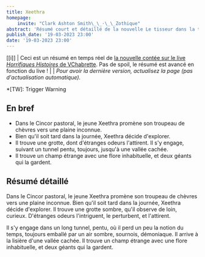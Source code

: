 ```yaml
---
title: Xeethra
homepage:
    invite: "Clark Ashton Smith\_\_·\_\_Zothique"
abstract: 'Résumé court et détaillé de la nouvelle Le tisseur dans la tombe, publiée par Clark Ashton Smith dans la collection Zothique !'
publish_date: '19-03-2023 23:00'
date: '19-03-2023 23:00'
---
```


[[i]]
| Ceci est un résumé en temps réel de [la nouvelle contée sur le live _Horrifiques Histoires_ de VChabrette](https://www.twitch.tv/vchabrette). Pas de spoil, le résumé est avancé en fonction du live !
|
| _Pour avoir la dernière version, actualisez la page (pas d'actualisation automatique)._

*[TW]: Trigger Warning

## En bref

- Dans le Cincor pastoral, le jeune Xeethra promène son troupeau de chèvres vers une plaine inconnue.
- Bien qu'il soit tard dans la journée, Xeethra décide d'explorer.
- Il trouve une grotte, dont d'étranges odeurs l'attirent. Il s'y engage, suivant un tunnel pentu, toujours, jusqu'à une vallée cachée.
- Il trouve un champ étrange avec une flore inhabituelle, et deux géants qui la gardent.

## Résumé détaillé

Dans le Cincor pastoral, le jeune Xeethra promène son troupeau de chèvres vers une plaine inconnue. Bien qu'il soit tard dans la journée, Xeethra décide d'explorer. Il trouve une grotte sombre, qu'il observe de loin, curieux. D'étranges odeurs l'intriguent, le perturbent, et l'attirent.

Il s'y engage dans un long tunnel, pentu, où il perd un peu la notion du temps, toujours emballé par un air sombre, sournois, démoniaque. Il arrive à la lisière d'une vallée cachée. Il trouve un champ étrange avec une flore inhabituelle, et deux géants qui la gardent.